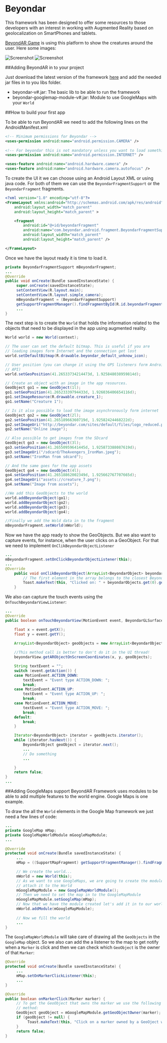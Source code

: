 Beyondar
========

This framework has been designed to offer some resources to those developers with an interest in working with Augmented Reality based on geolocalization on SmartPhones and tablets.

[BeyondAR Game](https://play.google.com/store/apps/details?id=com.beyondar#?t=W251bGwsMSwxLDIxMiwiY29tLmJleW9uZGFyIl0.) is using this platform to show the creatures around the user. Here some images:

![Screenshot](http://beyondar.com/pictures/screenshots/screen_4.jpg)
![Screenshot](http://beyondar.com/pictures/screenshots/screen_1.jpg)

##Adding BeyondAR in to your project

Just download the latest version of the framework [here](https://github.com/BeyondAR/beyondar/tree/master/android/libs) and add the needed jar files in to you libs folder.

* beyondar-v#.jar: The basic lib to be able to run the framework
* beyondar-googlemap-module-v#.jar: Module to use GoogleMaps with your `World`

##How to build your first app

To be able to run BeyondAR we need to add the following lines on the AndroidManifest.xml
```xml
<!-- Minimum permissions for Beyondar -->
<uses-permission android:name="android.permission.CAMERA" />
    
<!-- For beyondar this is not mandatory unless you want to load something from internet (for instance images) -->
<uses-permission android:name="android.permission.INTERNET" />

<uses-feature android:name="android.hardware.camera" />
<uses-feature android:name="android.hardware.camera.autofocus" />
```

To create the UI it we can choose using an Android Layout XML or using java code. For both of them we can use the `BeyondarFragmentSupport` or the `BeyondarFragment` fragments.

```xml
<?xml version="1.0" encoding="utf-8"?>
<FrameLayout xmlns:android="http://schemas.android.com/apk/res/android"
    android:layout_width="match_parent"
    android:layout_height="match_parent" >

    <fragment
        android:id="@+id/beyondarFragment"
        android:name="com.beyondar.android.fragment.BeyondarFragmentSupport"
        android:layout_width="match_parent"
        android:layout_height="match_parent" />

</FrameLayout>

```
Once we have the layout ready it is time to load it.

```java
private BeyondarFragmentSupport mBeyondarFragment;
...
@Override
public void onCreate(Bundle savedInstanceState) {
     super.onCreate(savedInstanceState);
     setContentView(R.layout.main);
     setContentView(R.layout.simple_camera);
     mBeyondarFragment = (BeyondarFragmentSupport)
     getSupportFragmentManager().findFragmentById(R.id.beyondarFragment);
     ...
}
```

The next step is to create the `World` that holds the information related to the objects that need to be displayed in the app using augmented reality.

```java
World world = new World(context);

// The user can set the default bitmap. This is useful if you are
// loading images form Internet and the connection get lost
world.setDefaultBitmap(R.drawable.beyondar_default_unknow_icon);

// User position (you can change it using the GPS listeners form Android
// API)
world.setGeoPosition(41.26533734214473d, 1.925848038959814d);

// Create an object with an image in the app resources.
GeoObject go1 = new GeoObject(1l);
go1.setGeoPosition(41.26523339794433d, 1.926036406654116d);
go1.setImageResource(R.drawable.creature_1);
go1.setName("Creature 1");

// Is it also possible to load the image asynchronously form internet
GeoObject go2 = new GeoObject(2l);
go2.setGeoPosition(41.26518966360719d, 1.92582424468222d);
go2.setImageUri("http://beyondar.com/sites/default/files/logo_reduced.png");
go2.setName("Online image");

// Also possible to get images from the SDcard
GeoObject go3 = new GeoObject(3l);
go3.setGeoPosition(41.26550959641445d, 1.925873388087619d);
go3.setImageUri("/sdcard/TheAvengers_IronMan.jpeg");
go3.setName("IronMan from sdcard");

// And the same goes for the app assets
GeoObject go4 = new GeoObject(4l);
go4.setGeoPosition(41.26518862002349d, 1.925662767707665d);
go4.setImageUri("assets://creature_7.png");
go4.setName("Image from assets");

//We add this GeoObjects to the world
world.addBeyondarObject(go1);
world.addBeyondarObject(go2);
world.addBeyondarObject(go3);
world.addBeyondarObject(go4);

//Finally we add the Wold data in to the fragment
mBeyondarFragment.setWorld(mWorld);
```
Now we have the app ready to show the GeoObjects. But we also want to capture events, for instance, when the user clicks on a GeoObject. For that we need to implement `OnClikBeyondarObjectListener`
```java
...
mBeyondarFragment.setOnClickBeyondarObjectListener(this);
...
@Override
	public void onClikBeyondarObject(ArrayList<BeyondarObject> beyondarObjects) {
		// The first element in the array belongs to the closest BeyondarObject
		Toast.makeText(this, "Clicked on: " + beyondarObjects.get(0).getName(), Toast.LENGTH_LONG).show();
	}
```
We also can capture the touch events using the `OnTouchBeyondarViewListener`:
```java
...
@Override
public boolean onTouchBeyondarView(MotionEvent event, BeyondarGLSurfaceView beyondarView) {

	float x = event.getX();
	float y = event.getY();

	ArrayList<BeyondarObject> geoObjects = new ArrayList<BeyondarObject>();
	
	//This method call is better to don't do it in the UI thread!
	beyondarView.getARObjectOnScreenCoordinates(x, y, geoObjects);

	String textEvent = "";
	switch (event.getAction()) {
	case MotionEvent.ACTION_DOWN:
		textEvent = "Event type ACTION_DOWN: ";
		break;
	case MotionEvent.ACTION_UP:
		textEvent = "Event type ACTION_UP: ";
		break;
	case MotionEvent.ACTION_MOVE:
		textEvent = "Event type ACTION_MOVE: ";
		break;
	default:
		break;
	}

	Iterator<BeyondarObject> iterator = geoObjects.iterator();
	while (iterator.hasNext()) {
		BeyondarObject geoObject = iterator.next();
		...
		// Do something
		...

	}
	return false;
}
...
```

##Adding GoogleMaps support
BeyondAR Framework uses modules to be able to add multiple features to the world engine. Google Maps is one example.

To draw the all the `World` elements in the Google Map framework we just need a few lines of code:

```java
...
private GoogleMap mMap;
private GoogleMapWorldModule mGoogleMapModule;
...

@Override
protected void onCreate(Bundle savedInstanceState) {
     ...
     mMap = ((SupportMapFragment) getSupportFragmentManager().findFragmentById(R.id.map)).getMap();

     // We create the world...
     mWorld = new World(this);
     // As we want to use GoogleMaps, we are going to create the module and
     // attach it to the World
     mGoogleMapModule = new GoogleMapWorldModule();
     // Then we need to set the map in to the GoogleMapModule
     mGoogleMapModule.setGoogleMap(mMap);
     // Now that we have the module created let's add it in to our world
     mWorld.addModule(mGoogleMapModule);
     
     // Now we fill the world
     ...
}
```
The `GoogleMapWorldModule` will take care of drawing all the `GeoObjects` in the `GoogleMap` object. So we also can add the a listener to the map to get notify when a `Marker` is click and then we can check which `GeoObject` is the owner of that `Marker`:

```java
@Override
protected void onCreate(Bundle savedInstanceState) {
     ...
     mMap.setOnMarkerClickListener(this);
     ...
}

@Override
public boolean onMarkerClick(Marker marker) {
     // To get the GeoObject that owns the marker we use the following
     // method:
     GeoObject geoObject = mGoogleMapModule.getGeoObjectOwner(marker);
     if (geoObject != null) {
          Toast.makeText(this, "Click on a marker owned by a GeoOject with the name: " + geoObject.getName(), Toast.LENGTH_SHORT).show();
     }
     return false;
}
```	


